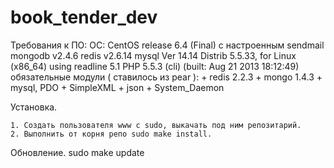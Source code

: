 book_tender_dev
===============

Требования к ПО:
    ОС: CentOS release 6.4 (Final) с настроенным sendmail
    mongodb v2.4.6
    redis  v2.6.14
    mysql  Ver 14.14 Distrib 5.5.33, for Linux (x86_64) using readline 5.1
    PHP 5.5.3 (cli) (built: Aug 21 2013 18:12:49)
    обязательные модули ( ставилось из pear ):
    + redis 2.2.3
    + mongo 1.4.3
    + mysql, PDO
    + SimpleXML
    + json
    + System_Daemon


Установка.
    
    1. Создать пользователя www с sudo, выкачать под ним репозитарий. 
    2. Выполнить от корня репо sudo make install.

Обновление.
    sudo make update